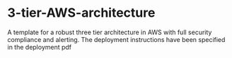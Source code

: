 # 3-tier-AWS-architecture
A template for a robust three tier architecture in AWS with full security compliance and alerting. 
The deployment instructions have been specified in the deployment pdf
